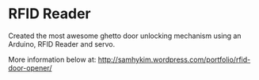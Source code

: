 RFID Reader
===============

Created the most awesome ghetto door unlocking mechanism using an Arduino, RFID Reader and servo.

More information below at:
http://samhykim.wordpress.com/portfolio/rfid-door-opener/
